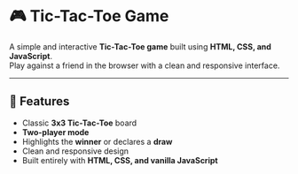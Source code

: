 # 🎮 Tic-Tac-Toe Game

A simple and interactive **Tic-Tac-Toe game** built using **HTML, CSS, and JavaScript**.  
Play against a friend in the browser with a clean and responsive interface.

---

## 🚀 Features
- Classic **3x3 Tic-Tac-Toe** board
- **Two-player mode**
- Highlights the **winner** or declares a **draw**
- Clean and responsive design
- Built entirely with **HTML, CSS, and vanilla JavaScript**

